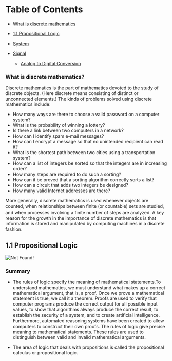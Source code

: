 Table of Contents
======
- [What is discrete mathematics](https://github.com/6476158/lecturenotes/blob/master/discrete_mathematics/00_logic_and_proofs.md#what-is-discrete-mathematics)
- [1.1 Propositional Logic](https://github.com/6476158/lecturenotes/blob/master/discrete_mathematics/00_logic_and_proofs.md#11-propositional-logic)

- [System](https://github.com/6476158/lecturenotes/blob/master/signal_and_systems/00_information_systems_fundamentals.md#system)

- [Signal](https://github.com/6476158/lecturenotes/blob/master/signal_and_systems/00_information_systems_fundamentals.md#signal)
  - [Analog to Digital Conversion](https://github.com/6476158/lecturenotes/blob/master/signal_and_systems/00_information_systems_fundamentals.md#analog-to-digital-conversion-adc)

### What is discrete mathematics? 

Discrete mathematics is the part of mathematics devoted to the study of discrete objects. (Here discrete means consisting of distinct or unconnected elements.) The kinds of problems solved using discrete mathematics include:

 - How many ways are there to choose a valid password on a computer system?
 - What is the probability of winning a lottery?
 - Is there a link between two computers in a network?
 - How can I identify spam e-mail messages?
 - How can I encrypt a message so that no unintended recipient can read it?
 - What is the shortest path between two cities using a transportation system?
 - How can a list of integers be sorted so that the integers are in increasing order?
 - How many steps are required to do such a sorting?
 - How can it be proved that a sorting algorithm correctly sorts a list?
 - How can a circuit that adds two integers be designed?
 - How many valid Internet addresses are there?
 
More generally, discrete mathematics is used whenever objects are counted, when relationships between ﬁnite (or countable) sets are studied, and when processes involving a ﬁnite number of steps are analyzed. A key reason for the growth in the importance of discrete mathematics is that information is stored and manipulated by computing machines in a discrete fashion.

## 1.1 Propositional Logic

![Not Found!](https://github.com/osemrt/CS-Notes/blob/master/discrete_mathematics/textbook/img/291118-02.png?raw=true)

### Summary

  - The rules of logic specify the meaning of mathematical statements.To understand mathematics, we must understand what makes up a correct mathematical argument, that is, a proof. Once we prove a mathematical statement is true, we call it a theorem. Proofs are used to verify that computer programs produce the correct output for all possible input values, to show that algorithms always produce the correct result, to establish the security of a system, and to create artiﬁcial intelligence. Furthermore, automated reasoning systems have been created to allow computers to construct their own proofs. The rules of logic give precise meaning to mathematical statements. These rules are used to distinguish between valid and invalid mathematical arguments.
  
  - The area of logic that deals with propositions is called the propositional calculus or propositional logic.
  
  

